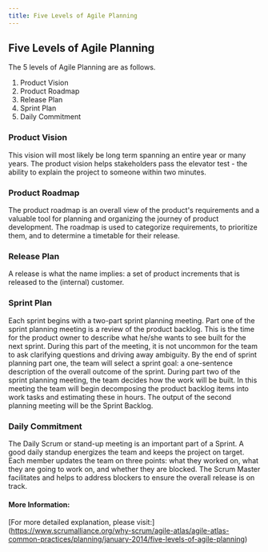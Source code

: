```yaml
---
title: Five Levels of Agile Planning
---
```

## Five Levels of Agile Planning

The 5 levels of Agile Planning are as follows.
1. Product Vision
2. Product Roadmap
3. Release Plan
4. Sprint Plan
5. Daily Commitment

### Product Vision

This vision will most likely be long term spanning an entire year or many years. The product vision helps stakeholders pass the elevator test - the ability to explain the project to someone within two minutes.

### Product Roadmap

The product roadmap is an overall view of the product's requirements and a valuable tool for planning and organizing the journey of product development. The roadmap is used to categorize requirements, to prioritize them, and to determine a timetable for their release.

### Release Plan

A release is what the name implies: a set of product increments that is released to the (internal) customer.

### Sprint Plan

Each sprint begins with a two-part sprint planning meeting. Part one of the sprint planning meeting is a review of the product backlog. This is the time for the product owner to describe what he/she wants to see built for the next sprint. During this part of the meeting, it is not uncommon for the team to ask clarifying questions and driving away ambiguity. By the end of sprint planning part one, the team will select a sprint goal: a one-sentence description of the overall outcome of the sprint. During part two of the sprint planning meeting, the team decides how the work will be built. In this meeting the team will begin decomposing the product backlog items into work tasks and estimating these in hours. The output of the second planning meeting will be the Sprint Backlog.

### Daily Commitment

The Daily Scrum or stand-up meeting is an important part of a Sprint. A good daily standup energizes the team and keeps the project on target. Each member updates the team on three points: what they worked on, what they are going to work on, and whether they are blocked. The Scrum Master facilitates and helps to address blockers to ensure the overall release is on track.

<!-- The article goes here, in GitHub-flavored Markdown. Feel free to add YouTube videos, images, and CodePen/JSBin embeds  -->

#### More Information:
<!-- Please add any articles you think might be helpful to read before writing the article -->

[For more detailed explanation, please visit:] (https://www.scrumalliance.org/why-scrum/agile-atlas/agile-atlas-common-practices/planning/january-2014/five-levels-of-agile-planning)
